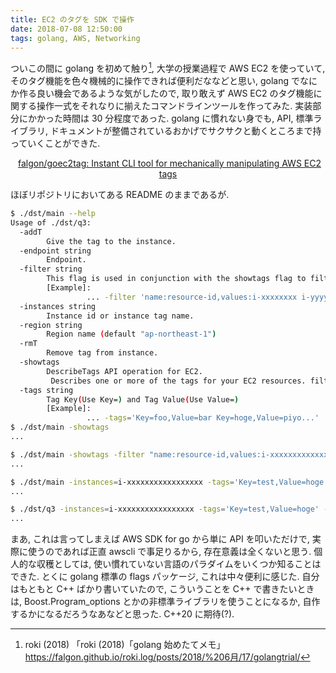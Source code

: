```yaml
---
title: EC2 のタグを SDK で操作
date: 2018-07-08 12:50:00
tags: golang, AWS, Networking
---
```


ついこの間に golang を初めて触り[^1],
大学の授業過程で AWS EC2 を使っていて, 
そのタグ機能を色々機械的に操作できれば便利だななどと思い, 
golang でなにか作る良い機会であるような気がしたので,
取り敢えず AWS EC2 のタグ機能に関する操作一式をそれなりに揃えたコマンドラインツールを作ってみた. 実装部分にかかった時間は 30 分程度であった. 
golang に慣れない身でも, API, 標準ライブラリ, 
ドキュメントが整備されているおかげでサクサクと動くところまで持っていくことができた.

<p style="text-align: center;">
<i class="fab fa-github" style="font-size: large; margin-right: 5px;"></i>
<a href="https://github.com/falgon/goec2tag">falgon/goec2tag: Instant CLI tool for mechanically manipulating AWS EC2 tags</a>
</p>

ほぼリポジトリにおいてある README のままであるが.
```sh
$ ./dst/main --help
Usage of ./dst/q3:
  -addT
        Give the tag to the instance.
  -endpoint string
        Endpoint.
  -filter string
        This flag is used in conjunction with the showtags flag to filter tags by describing filter statements.
        [Example]:
                 ... -filter 'name:resource-id,values:i-xxxxxxxx i-yyyyyyyy'
  -instances string
        Instance id or instance tag name.
  -region string
        Region name (default "ap-northeast-1")
  -rmT
        Remove tag from instance.
  -showtags
        DescribeTags API operation for EC2.
         Describes one or more of the tags for your EC2 resources. filter=...
  -tags string
        Tag Key(Use Key=) and Tag Value(Use Value=)
        [Example]:
                 ... -tags='Key=foo,Value=bar Key=hoge,Value=piyo...'
$ ./dst/main -showtags
...

$ ./dst/main -showtags -filter "name:resource-id,values:i-xxxxxxxxxxxxxxxxx" # filtering
...

$ ./dst/main -instances=i-xxxxxxxxxxxxxxxxx -tags='Key=test,Value=hoge' -addT # adding tag
...

$ ./dst/q3 -instances=i-xxxxxxxxxxxxxxxxx -tags='Key=test,Value=hoge' -rmT # remove tag
...
```
まあ, これは言ってしまえば AWS SDK for go から単に API を叩いただけで, 
実際に使うのであれば正直 awscli で事足りるから, 存在意義は全くないと思う.
個人的な収穫としては, 使い慣れていない言語のパラダイムをいくつか知ることはできた.
とくに golang 標準の flags パッケージ, これは中々便利に感じた.
自分はもともと C++ ばかり書いていたので, 
こういうことを C++ で書きたいときは, 
Boost.Program_options とかの非標準ライブラリを使うことになるか, 
自作するかになるだろうなあなどと思った. C++20 に期待(?).


[^1]: roki (2018) 「roki (2018)「golang 始めたてメモ」<https://falgon.github.io/roki.log/posts/2018/%206月/17/golangtrial/>
